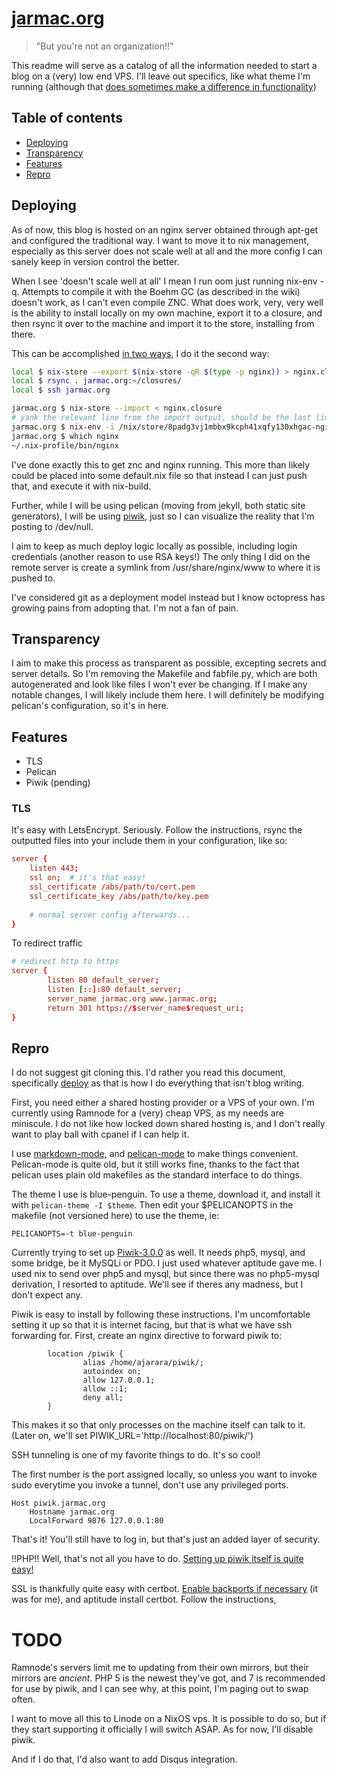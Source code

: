 # [jarmac.org](http://jarmac.org)
> "But you're not an organization!!"


This readme will serve as a catalog of all the information needed to start a blog on a (very) low end VPS. I'll leave out specifics, like what theme I'm running (although that [does sometimes make a difference in functionality](https://euer.krebsco.de/piwik-for-this-blog.html))

## Table of contents
- [Deploying](#deploying)
- [Transparency](#transparency)
- [Features](#features)
- [Repro](#repro)

## Deploying

As of now, this blog is hosted on an nginx server obtained through apt-get and configured the traditional way. I want to move it to nix management, especially as this server does not scale well at all and the more config I can sanely keep in version control the better.

When I see 'doesn't scale well at all' I mean I run oom just running nix-env -q. Attempts to compile it with the Boehm GC (as described in the wiki) doesn't work, as I can't even compile ZNC. What does work, very, very well is the ability to install locally on my own machine, export it to a closure, and then rsync it over to the machine and import it to the store, installing from there.

This can be accomplished [in two ways](https://nixos.org/nix/manual/#ssec-copy-closure), I do it the second way:

``` bash
local $ nix-store --export $(nix-store -qR $(type -p nginx)) > nginx.closure
local $ rsync . jarmac.org:~/closures/
local $ ssh jarmac.org

jarmac.org $ nix-store --import < nginx.closure
# yank the relevant line from the import output, should be the last line
jarmac.org $ nix-env -i /nix/store/8padg3vj1mbbx9kcph41xqfy130xhgac-nginx-1.11.5
jarmac.org $ which nginx
~/.nix-profile/bin/nginx
```

I've done exactly this to get znc and nginx running. This more than likely could be placed into some default.nix file so that instead I can just push that, and execute it with nix-build.

Further, while I will be using pelican (moving from jekyll, both static site generators), I  will be using [piwik](https://github.com/piwik/piwik), just so I can visualize the reality that I'm posting to /dev/null.

I aim to keep as much deploy logic locally as possible, including login credentials (another reason to use RSA keys!) The only thing I did on the remote server is create a symlink from /usr/share/nginx/www to where it is pushed to.

I've considered git as a deployment model instead but I know octopress has growing pains from adopting that. I'm not a fan of pain.

## Transparency
I aim to make this process as transparent as possible, excepting secrets and server details. So I'm removing the Makefile and fabfile.py, which are both autogenerated and look like files I won't ever be changing. If I make any notable changes, I will likely include them here. I will definitely be modifying pelican's configuration, so it's in here.


## Features

- TLS
- Pelican
- Piwik (pending)

### TLS
It's easy with LetsEncrypt. Seriously. Follow the instructions, rsync the outputted files into your  include them in your configuration, like so:

``` conf
server {
    listen 443;
    ssl on;  # it's that easy!
    ssl_certificate /abs/path/to/cert.pem
    ssl_certificate_key /abs/path/to/key.pem
    
    # normal server config afterwards...
}
```

To redirect traffic
``` conf
# redirect http to https
server {
        listen 80 default_server;
        listen [::]:80 default_server;
        server_name jarmac.org www.jarmac.org; 
        return 301 https://$server_name$request_uri;
}
```


## Repro
I do not suggest git cloning this. I'd rather you read this document, specifically [deploy](#deploy) as that is how I do everything that isn't blog writing.

First, you need either a shared hosting provider or a VPS of your own. I'm currently using Ramnode for a (very) cheap VPS, as my needs are miniscule. I do not like how locked down shared hosting is, and I don't really want to play ball with cpanel if I can help it.

I use [markdown-mode](https://github.com/jrblevin/markdown-mode), and [pelican-mode](https://github.com/qdot/pelican-mode) to make things convenient. Pelican-mode is quite old, but it still works fine, thanks to the fact that pelican uses plain old makefiles as the standard interface to do things.

The theme I use is blue-penguin. To use a theme, download it, and install it with ``` pelican-theme -I $theme ```. Then edit your $PELICANOPTS in the makefile (not versioned here) to use the theme, ie:

``` make
PELICANOPTS=-t blue-penguin
```

Currently trying to set up [Piwik-3.0.0](https://github.com/piwik/piwik/tree/3.0.0#requirements) as well. It needs php5, mysql, and some bridge, be it MySQLi or PDO. I just used whatever aptitude gave me. I used nix to send over php5 and mysql, but since there was no php5-mysql derivation, I resorted to aptitude. We'll see if theres any madness, but I don't expect any.

Piwik is easy to install by following these instructions. I'm uncomfortable setting it up so that it is internet facing, but that is what we have ssh forwarding for.
First, create an nginx directive to forward piwik to:

``` nginx
        location /piwik {
                alias /home/ajarara/piwik/;
                autoindex on;
                allow 127.0.0.1;
                allow ::1;
                deny all;
        }
```
This makes it so that only processes on the machine itself can talk to it. (Later on, we'll set PIWIK_URL='http://localhost:80/piwik/')



SSH tunneling is one of my favorite things to do. It's so cool!

The first number is the port assigned locally, so unless you want to invoke sudo everytime you invoke a tunnel, don't use any privileged ports.

``` ssh
Host piwik.jarmac.org
    Hostname jarmac.org
    LocalForward 9876 127.0.0.1:80
```

That's it! You'll still have to log in, but that's just an added layer of security.

!!PHP!!
Well, that's not all you have to do. [Setting up piwik itself is quite easy!](https://piwik.org/docs/installation/#getting-started)

SSL is thankfully quite easy with certbot. [Enable backports if necessary](https://backports.debian.org/Instructions/) (it was for me), and aptitude install certbot. Follow the instructions, 
# TODO
Ramnode's servers limit me to updating from their own mirrors, but their mirrors are _ancient_. PHP 5 is the newest they've got, and 7 is recommended for use by piwik, and I can see why, at this point, I'm paging out to swap often. 

I want to move all this to Linode on a NixOS vps. It is possible to do so, but if they start supporting it officially I will switch ASAP. As for now, I'll disable piwik.

And if I do that, I'd also want to add Disqus integration.
